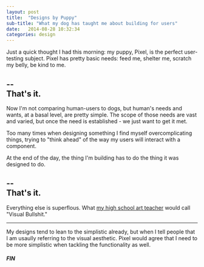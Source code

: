 ```yaml
---
layout: post
title:  "Designs by Puppy"
sub-title: "What my dog has taught me about building for users"
date:   2014-08-28 10:32:34
categories: design
---
```


Just a quick thought I had this morning: my puppy, Pixel, is the perfect user-testing subject. Pixel has pretty basic needs: feed me, shelter me, scratch my belly, be kind to me. 

--  
That's it.  
--  

Now I'm not comparing human-users to dogs, but human's needs and wants, at a basal level, are pretty simple. The scope of those needs are vast and varied, but once the need is established - we just want to get it met.

Too many times when designing something I find myself overcomplicating things, trying to "think ahead" of the way my users will interact with a component.

At the end of the day, the thing I'm building has to do the thing it was designed to do. 

--  
That's it.  
--  

Everything else is superflous. What <a href="http://www.gregstanforth.com/">my high school art teacher</a> would call "Visual Bullshit."

<hr>

My designs tend to lean to the simplistic already, but when I tell people that I am usaully referring to the visual aesthetic. Pixel would agree that I need to be more simplistic when tackling the functionality as well.

<h5>FIN</h5>
